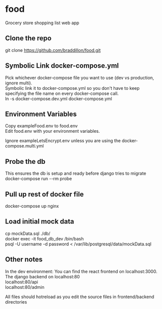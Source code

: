 # food
Grocery store shopping list web app

## Clone the repo
git clone https://github.com/braddillon/food.git

## Symbolic Link docker-compose.yml
Pick whichever docker-compose file you want to use (dev vs production,  ignore multi).  
Symbolic link it to docker-compose.yml so you don't have to keep specifying the file name on every docker-compose call.  
ln -s docker-compose.dev.yml docker-compose.yml  

## Environment Variables
Copy exampleFood.env to food.env  
Edit food.env with your environment variables.  

Ignore exampleLetsEncrypt.env unless you are using the docker-compose.multi.yml  

## Probe the db
This ensures the db is setup and ready before django tries to migrate
docker-compose run --rm probe

## Pull up rest of docker file
docker-compose up nginx

## Load initial mock data
cp mockData.sql ./db/  
docker exec -it food_db_dev /bin/bash  
psql -U username -d password < /var/lib/postgresql/data/mockData.sql  

## Other notes
In the dev environment:
  You can find the react frontend on localhost:3000.  
  The django backend on localhost:80  
  localhost:80/api  
  localhost:80/admin   

  All files should hotreload as you edit the source files in frontend/backend directories